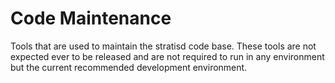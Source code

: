 # Code Maintenance

Tools that are used to maintain the stratisd code base. These tools are not
expected ever to be released and are not required to run in any environment
but the current recommended development environment.

